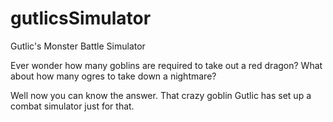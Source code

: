 # gutlicsSimulator
Gutlic's Monster Battle Simulator

Ever wonder how many goblins are required to take out a red dragon?  What about how many ogres to take down a nightmare?

Well now you can know the answer.  That crazy goblin Gutlic has set up a combat simulator just for that.
